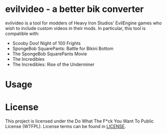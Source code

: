 # evilvideo - a better bik converter
evilvideo is a tool for modders of Heavy Iron Studios' EvilEngine games who wish to include custom videos in their mods. In particular, this tool is compatible with:

* Scooby Doo! Night of 100 Frights
* SpongeBob SquarePants: Battle for Bikini Bottom
* The SpongeBob SquarePants Movie
* The Incredibles
* The Incredibles: Rise of the Underminer

# Usage

# License
This project is licensed under the Do What The F*ck You Want To Public License (WTFPL). License terms can be found in [LICENSE](LICENSE).